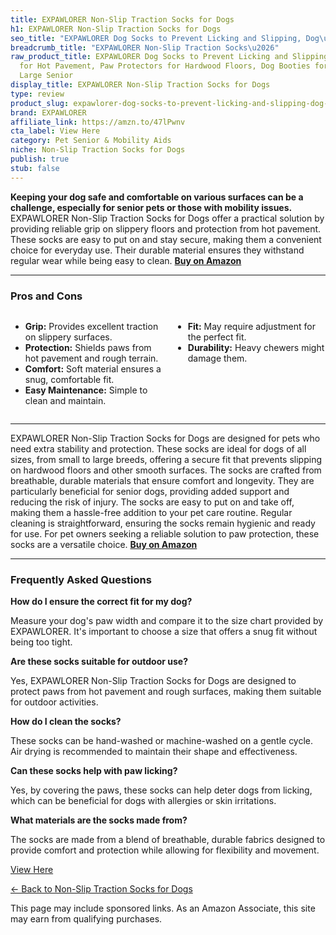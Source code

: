 ```yaml
---
title: EXPAWLORER Non-Slip Traction Socks for Dogs
h1: EXPAWLORER Non-Slip Traction Socks for Dogs
seo_title: "EXPAWLORER Dog Socks to Prevent Licking and Slipping, Dog\u2026"
breadcrumb_title: "EXPAWLORER Non-Slip Traction Socks\u2026"
raw_product_title: EXPAWLORER Dog Socks to Prevent Licking and Slipping, Dog Shoes
  for Hot Pavement, Paw Protectors for Hardwood Floors, Dog Booties for Small Medium
  Large Senior
display_title: EXPAWLORER Non-Slip Traction Socks for Dogs
type: review
product_slug: expawlorer-dog-socks-to-prevent-licking-and-slipping-dog-shoes-for-hot-0d3347f2
brand: EXPAWLORER
affiliate_link: https://amzn.to/47lPwnv
cta_label: View Here
category: Pet Senior & Mobility Aids
niche: Non-Slip Traction Socks for Dogs
publish: true
stub: false
---
```


<div id="intro" class="full-width">
  <p><strong>Keeping your dog safe and comfortable on various surfaces can be a challenge, especially for senior pets or those with mobility issues.</strong> EXPAWLORER Non-Slip Traction Socks for Dogs offer a practical solution by providing reliable grip on slippery floors and protection from hot pavement. These socks are easy to put on and stay secure, making them a convenient choice for everyday use. Their durable material ensures they withstand regular wear while being easy to clean. <a href="https://amzn.to/47lPwnv" rel="nofollow sponsored noopener" target="_blank"><strong>Buy on Amazon</strong></a></p>
</div>

<hr />
<h3 id="pros-cons">Pros and Cons</h3>
<div class="pc-grid" style="display:grid;grid-template-columns:1fr 1fr;gap:16px;">
  <ul>
    <li><strong>Grip:</strong> Provides excellent traction on slippery surfaces.</li>
    <li><strong>Protection:</strong> Shields paws from hot pavement and rough terrain.</li>
    <li><strong>Comfort:</strong> Soft material ensures a snug, comfortable fit.</li>
    <li><strong>Easy Maintenance:</strong> Simple to clean and maintain.</li>
  </ul>
  <ul>
    <li><strong>Fit:</strong> May require adjustment for the perfect fit.</li>
    <li><strong>Durability:</strong> Heavy chewers might damage them.</li>
  </ul>
</div>
<hr />

<div class="full-width">
  <p>EXPAWLORER Non-Slip Traction Socks for Dogs are designed for pets who need extra stability and protection. These socks are ideal for dogs of all sizes, from small to large breeds, offering a secure fit that prevents slipping on hardwood floors and other smooth surfaces. The socks are crafted from breathable, durable materials that ensure comfort and longevity. They are particularly beneficial for senior dogs, providing added support and reducing the risk of injury. The socks are easy to put on and take off, making them a hassle-free addition to your pet care routine. Regular cleaning is straightforward, ensuring the socks remain hygienic and ready for use. For pet owners seeking a reliable solution to paw protection, these socks are a versatile choice. <a href="https://amzn.to/47lPwnv" rel="nofollow sponsored noopener" target="_blank"><strong>Buy on Amazon</strong></a></p>
</div>

<hr />
<h3 id="faqs">Frequently Asked Questions</h3>

<p><strong>How do I ensure the correct fit for my dog?</strong></p>
<p>Measure your dog's paw width and compare it to the size chart provided by EXPAWLORER. It's important to choose a size that offers a snug fit without being too tight.</p>

<p><strong>Are these socks suitable for outdoor use?</strong></p>
<p>Yes, EXPAWLORER Non-Slip Traction Socks for Dogs are designed to protect paws from hot pavement and rough surfaces, making them suitable for outdoor activities.</p>

<p><strong>How do I clean the socks?</strong></p>
<p>These socks can be hand-washed or machine-washed on a gentle cycle. Air drying is recommended to maintain their shape and effectiveness.</p>

<p><strong>Can these socks help with paw licking?</strong></p>
<p>Yes, by covering the paws, these socks can help deter dogs from licking, which can be beneficial for dogs with allergies or skin irritations.</p>

<p><strong>What materials are the socks made from?</strong></p>
<p>The socks are made from a blend of breathable, durable fabrics designed to provide comfort and protection while allowing for flexibility and movement.</p>
<p><a class="btn" href="https://amzn.to/47lPwnv" target="_blank" rel="nofollow sponsored noopener">View Here</a></p>
<p><a href="/roundups/pet-senior-mobility-aids/non-slip-traction-socks-for-dogs/">← Back to Non-Slip Traction Socks for Dogs</a></p>
<aside class="disclosure">This page may include sponsored links. As an Amazon Associate, this site may earn from qualifying purchases.</aside>
